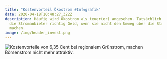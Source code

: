 ```yaml
---
title: "Kostenvorteil Ökostrom #Infografik"
date: 2020-04-18T10:48:27.322Z
description: Häufig wird Ökostrom als teuer(er) angesehen. Tatsächlich sparen
  die Stromanbieter richtig Geld, wenn sie nicht den Umweg über die Strombörse
  machen.
image: /img/header_invest.png
---
```

![Kostenvorteile von 6,35 Cent bei regionalem Grünstrom, machen Börsenstrom nicht mehr attraktiv. ](/img/kostenvorteiloekostrom.png "Echter regionaler Grünstrom ist auch ohne staatliche Förderung die günstigste Stromversorgung")